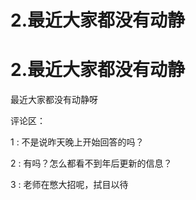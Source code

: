 # 2.最近大家都没有动静

# 2.最近大家都没有动静

最近大家都没有动静呀

评论区：

1 : 不是说昨天晚上开始回答的吗？

2 : 有吗？怎么都看不到年后更新的信息？

3 : 老师在憋大招呢，拭目以待